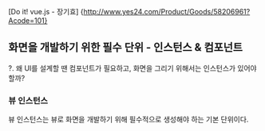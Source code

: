 [Do it! vue.js - 장기효] {http://www.yes24.com/Product/Goods/58206961?Acode=101}

## 화면을 개발하기 위한 필수 단위 - 인스턴스 & 컴포넌트

?. 왜 UI를 설계할 땐 컴포넌트가 필요하고, 화면을 그리기 위해서는 인스턴스가 있어야 할까?

### 뷰 인스턴스
뷰 인스턴스는 뷰로 화면을 개발하기 위해 필수적으로 생성해야 하는 기본 단위이다.
